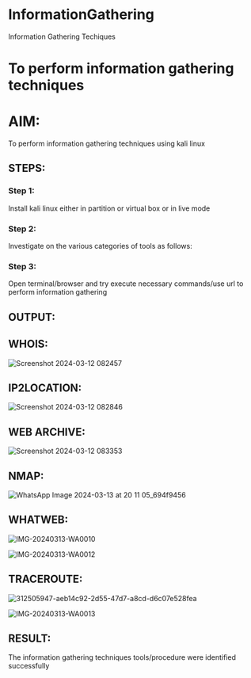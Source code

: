 # InformationGathering
Information Gathering Techiques

# To perform information gathering techniques

# AIM:

To perform information gathering techniques using kali linux 

## STEPS:

### Step 1:

Install kali linux either in partition or virtual box or in live mode

### Step 2:

Investigate on the various categories of tools as follows:

### Step 3:
Open terminal/browser and try execute necessary commands/use url to perform information gathering


## OUTPUT:
## WHOIS:
![Screenshot 2024-03-12 082457](https://github.com/chandrumathiyazhagan/InformationGathering/assets/119393023/c7462cea-ffde-4864-b0da-f17bde8b9e88)


## IP2LOCATION:
![Screenshot 2024-03-12 082846](https://github.com/chandrumathiyazhagan/InformationGathering/assets/119393023/eaba7316-6f98-4079-9c9f-b8d2a2eec7c2)


## WEB ARCHIVE:
![Screenshot 2024-03-12 083353](https://github.com/chandrumathiyazhagan/InformationGathering/assets/119393023/278a9864-a663-413c-883d-d744227fcb47)


## NMAP:
![WhatsApp Image 2024-03-13 at 20 11 05_694f9456](https://github.com/chandrumathiyazhagan/InformationGathering/assets/119393023/ab12d5bb-e58c-4cc3-a87c-7c5b9092bdb9)




## WHATWEB:
![IMG-20240313-WA0010](https://github.com/chandrumathiyazhagan/InformationGathering/assets/119393023/6d2b1060-da84-468c-9744-aa488e0b2280)

![IMG-20240313-WA0012](https://github.com/chandrumathiyazhagan/InformationGathering/assets/119393023/633d0fce-7259-431f-8060-ec69f8d7b89e)

## TRACEROUTE:
![312505947-aeb14c92-2d55-47d7-a8cd-d6c07e528fea](https://github.com/chandrumathiyazhagan/InformationGathering/assets/119393023/d7ff5fd2-bbf2-4522-9fd1-b7ae5e679ff9)

![IMG-20240313-WA0013](https://github.com/chandrumathiyazhagan/InformationGathering/assets/119393023/2836ce5e-6231-4934-af42-ec2713f82e36)

## RESULT:
The information gathering techniques tools/procedure were  identified successfully

